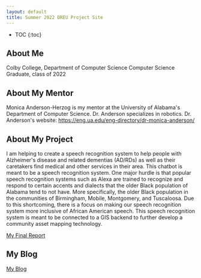 ```yaml
---
layout: default
title: Summer 2022 DREU Project Site
---
```


* TOC
{:toc}

## About Me

Colby College, Department of Computer Science
Computer Science Graduate, class of 2022

## About My Mentor

Monica Anderson-Herzog is my mentor at the University of Alabama's Department of Computer Science. Dr. Anderson specializes in robotics.
Dr. Anderson's website: https://eng.ua.edu/eng-directory/dr-monica-anderson/

## About My Project

I am helping to create a speech recognition system to help people with Alzheimer's disease and related dementias (AD/RDs) as well as their caretakers find medical and other services in their area. This chatbot is meant to be a speech recognition system. One major hurdle is that popular speech recognition systems such as Alexa are trained to recognize and respond to certain accents and dialects that the older Black population of Alabama tend to not have. More specifically, the older Black population in the communities of Birmingham, Mobile, Montgomery, and Tuscaloosa. Due to this shortcoming, there is a focus on making our speech recognition system more inclusive of African American speech. This speech recognition system is meant to be connected to a GIS backend to further develop a community asset mapping technology.

[My Final Report](files/finalreport.pdf)

## My Blog

[My Blog](blog.html)
